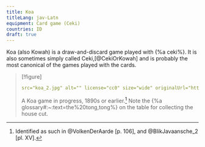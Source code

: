 ```yaml
---
title: Koa
titleLang: jav-Latn
equipment: Card game (Ceki)
countries: ID
draft: true
---
```


<p class="lead">
Koa (also Kowah) is a draw-and-discard game played with {%a ceki%}. It is also sometimes simply called Ceki,[@CekiOrKowah] and is probably the most canonical of the games played with the cards.
</p>

> [!figure]
>
> ```yaml
> src="koa_2.jpg" alt="" license="cc0" size="wide" originalUrl="http://hdl.handle.net/10934/RM0001.COLLECT.258935" identifier="RP-F-F18040" orgName="Rijksmuseum" 
> ```
>
> A Koa game in progress, 1890s or earlier.[^fn0] Note the <span lang="jav-Latn">{%a glossary#:~:text=the%20tong,tong%}</span> on the table for collecting the house cut.



[^fn0]: Identified as such in @VolkenDerAarde [p. 106], and @BlikJavaansche_2 [pl. XV].
